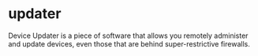 # updater
Device Updater is a piece of software that allows you remotely administer and update devices, even those that are behind super-restrictive firewalls.

